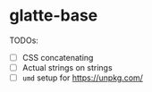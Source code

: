 # glatte-base

TODOs:

- [ ] CSS concatenating
- [ ] Actual strings on strings
- [ ] `umd` setup for https://unpkg.com/